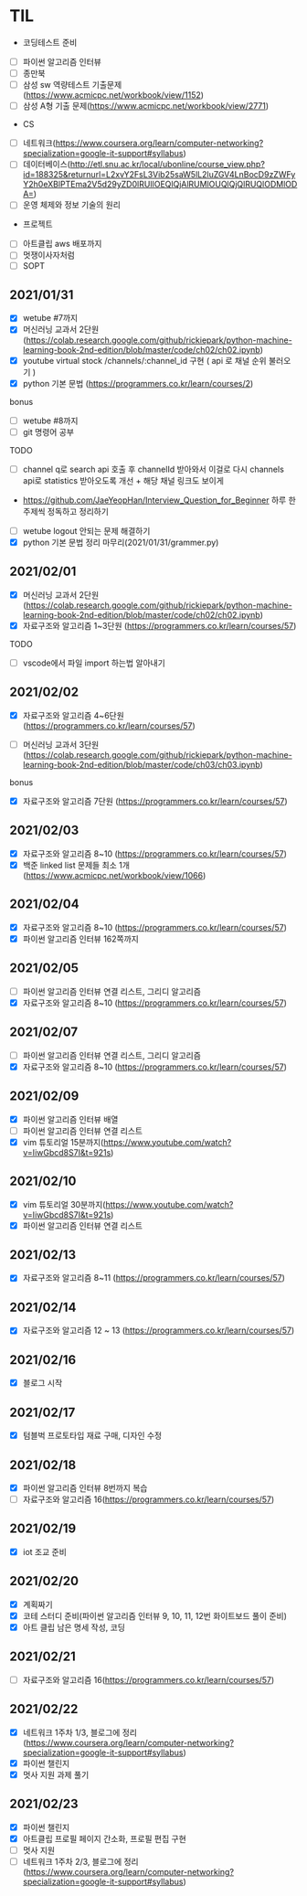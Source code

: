 # TIL

- 코딩테스트 준비
- [ ] 파이썬 알고리즘 인터뷰
- [ ] 종만북
- [ ] 삼성 sw 역량테스트 기출문제(https://www.acmicpc.net/workbook/view/1152)
- [ ] 삼성 A형 기출 문제(https://www.acmicpc.net/workbook/view/2771)

- CS
- [ ] 네트워크(https://www.coursera.org/learn/computer-networking?specialization=google-it-support#syllabus)
- [ ] 데이터베이스(http://etl.snu.ac.kr/local/ubonline/course_view.php?id=188325&returnurl=L2xvY2FsL3Vib25saW5lL2luZGV4LnBocD9zZWFyY2h0eXBlPTEma2V5d29yZD0lRUIlOEQlQjAlRUMlOUQlQjQlRUQlODMlODA=)
- [ ] 운영 체제와 정보 기술의 원리

- 프로젝트
- [ ] 아트클립 aws 배포까지
- [ ] 멋쟁이사자처럼
- [ ] SOPT

## 2021/01/31

- [x] wetube #7까지
- [x] 머신러닝 교과서 2단원 (https://colab.research.google.com/github/rickiepark/python-machine-learning-book-2nd-edition/blob/master/code/ch02/ch02.ipynb)
- [x] youtube virtual stock /channels/:channel_id 구현 ( api 로 채널 순위 불러오기 )
- [x] python 기본 문법 (https://programmers.co.kr/learn/courses/2)

bonus

- [ ] wetube #8까지
- [ ] git 명령어 공부

TODO

- [ ] channel q로 search api 호출 후 channelId 받아와서 이걸로 다시 channels api로 statistics 받아오도록 개선 + 해당 채널 링크도 보이게
- https://github.com/JaeYeopHan/Interview_Question_for_Beginner 하루 한 주제씩 정독하고 정리하기
- [ ] wetube logout 안되는 문제 해결하기
- [x] python 기본 문법 정리 마무리(2021/01/31/grammer.py)

## 2021/02/01

- [x] 머신러닝 교과서 2단원 (https://colab.research.google.com/github/rickiepark/python-machine-learning-book-2nd-edition/blob/master/code/ch02/ch02.ipynb)
- [x] 자료구조와 알고리즘 1~3단원 (https://programmers.co.kr/learn/courses/57)

TODO

- [ ] vscode에서 파일 import 하는법 알아내기

## 2021/02/02

- [x] 자료구조와 알고리즘 4~6단원 (https://programmers.co.kr/learn/courses/57)

- [ ] 머신러닝 교과서 3단원 (https://colab.research.google.com/github/rickiepark/python-machine-learning-book-2nd-edition/blob/master/code/ch03/ch03.ipynb)

bonus

- [x] 자료구조와 알고리즘 7단원 (https://programmers.co.kr/learn/courses/57)

## 2021/02/03

- [x] 자료구조와 알고리즘 8~10 (https://programmers.co.kr/learn/courses/57)
- [x] 백준 linked list 문제들 최소 1개(https://www.acmicpc.net/workbook/view/1066)

## 2021/02/04

- [x] 자료구조와 알고리즘 8~10 (https://programmers.co.kr/learn/courses/57)
- [x] 파이썬 알고리즘 인터뷰 162쪽까지

## 2021/02/05

- [ ] 파이썬 알고리즘 인터뷰 연결 리스트, 그리디 알고리즘
- [x] 자료구조와 알고리즘 8~10 (https://programmers.co.kr/learn/courses/57)

## 2021/02/07

- [ ] 파이썬 알고리즘 인터뷰 연결 리스트, 그리디 알고리즘
- [x] 자료구조와 알고리즘 8~10 (https://programmers.co.kr/learn/courses/57)

## 2021/02/09

- [x] 파이썬 알고리즘 인터뷰 배열
- [ ] 파이썬 알고리즘 인터뷰 연결 리스트
- [x] vim 튜토리얼 15분까지(https://www.youtube.com/watch?v=IiwGbcd8S7I&t=921s)

## 2021/02/10

- [x] vim 튜토리얼 30분까지(https://www.youtube.com/watch?v=IiwGbcd8S7I&t=921s)
- [x] 파이썬 알고리즘 인터뷰 연결 리스트

## 2021/02/13

- [x] 자료구조와 알고리즘 8~11 (https://programmers.co.kr/learn/courses/57)

## 2021/02/14

- [x] 자료구조와 알고리즘 12 ~ 13 (https://programmers.co.kr/learn/courses/57)

## 2021/02/16

- [x] 블로그 시작

## 2021/02/17

- [x] 텀블벅 프로토타입 재료 구매, 디자인 수정

## 2021/02/18

- [x] 파이썬 알고리즘 인터뷰 8번까지 복습
- [ ] 자료구조와 알고리즘 16(https://programmers.co.kr/learn/courses/57)

## 2021/02/19

- [x] iot 조교 준비

## 2021/02/20

- [x] 계획짜기
- [x] 코테 스터디 준비(파이썬 알고리즘 인터뷰 9, 10, 11, 12번 화이트보드 풀이 준비)
- [x] 아트 클립 남은 명세 작성, 코딩

## 2021/02/21

- [ ] 자료구조와 알고리즘 16(https://programmers.co.kr/learn/courses/57)

## 2021/02/22

- [x] 네트워크 1주차 1/3, 블로그에 정리(https://www.coursera.org/learn/computer-networking?specialization=google-it-support#syllabus)
- [x] 파이썬 챌린지
- [x] 멋사 지원 과제 풀기

## 2021/02/23

- [x] 파이썬 챌린지
- [x] 아트클립 프로필 페이지 간소화, 프로필 편집 구현
- [ ] 멋사 지원
- [ ] 네트워크 1주차 2/3, 블로그에 정리(https://www.coursera.org/learn/computer-networking?specialization=google-it-support#syllabus)
